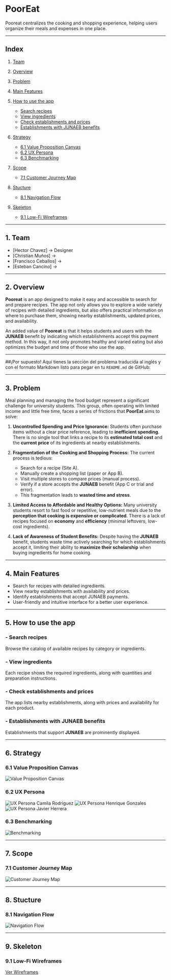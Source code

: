
#  PoorEat

Pooreat centralizes the cooking and shopping experience, helping users organize their meals and expenses in one place.

---

##  Index


1. [Team](#-Team)
2. [Overview](#-Overview)
3. [Problem](#-Problem)
4. [Main Features](#-Main-Features)
5. [How to use the app](#-How-to-use-the-app)

   * [Search recipes](#Search-recipes)
   * [View ingredients](#View-ingredients)
   * [Check establishments and prices](#Check-establishments-and-prices)
   * [Establishments with JUNAEB benefits](#Establishments-with-JUNAEB-benefits)
  
6. [Strategy ](#-Strategy)

   - [6.1 Value Proposition Canvas](#6.1-Value-Proposition-Canvas)
   - [6.2 UX Persona](#6.2-UX-Persona)
   - [6.3 Benchmarking](#6.3-Benchmarking)
  
7. [Scope](#-Scope)

   - [7.1 Customer Journey Map](#7.1-Customer-Journey-Map)
  
8. [Stucture ](#-Stucture)

   - [8.1 Navigation Flow](#8.1-Navigation-Flow)
  
9. [Skeleton ](#-Skeleton)

   - [9.1 Low-Fi Wireframes](#9.1-Low-Fi-Wireframes)

---

## 1.  Team

* \[Hector Chavez] -> Designer
* \[Christian Muños] ->
* \[Francisco Ceballos] ->
* \[Esteban Cancino] ->

---

## 2.  Overview

**Pooreat** is an app designed to make it easy and accessible to search for and prepare recipes. The app not only allows you to explore a wide variety of recipes with detailed ingredients, but also offers practical information on where to purchase them, showing nearby establishments, updated prices, and availability.

An added value of **Pooreat** is that it helps students and users with the **JUNAEB** benefit by indicating which establishments accept this payment method. In this way, it not only promotes healthy and varied eating but also optimizes the budget and time of those who use the app.

---

##¡Por supuesto! Aquí tienes la sección del problema traducida al inglés y con el formato Markdown listo para pegar en tu `README.md` de GitHub:

---

## 3.  Problem

Meal planning and managing the food budget represent a significant challenge for university students. This group, often operating with limited income and little free time, faces a series of frictions that **PoorEat** aims to solve:

1.  **Uncontrolled Spending and Price Ignorance:** Students often purchase items without a clear price reference, leading to **inefficient spending**. There is no single tool that links a recipe to its **estimated total cost** and the **current price** of its ingredients at nearby establishments.

2.  **Fragmentation of the Cooking and Shopping Process:** The current process is tedious:
    * Search for a recipe (Site A).
    * Manually create a shopping list (paper or App B).
    * Visit multiple stores to compare prices (manual process).
    * Verify if a store accepts the **JUNAEB** benefit (App C or trial and error).
    * This fragmentation leads to **wasted time and stress**.

3.  **Limited Access to Affordable and Healthy Options:** Many university students resort to fast food or repetitive, low-nutrient meals due to the **perception that cooking is expensive or complicated**. There is a lack of recipes focused on **economy** and **efficiency** (minimal leftovers, low-cost ingredients).

4.  **Lack of Awareness of Student Benefits:** Despite having the **JUNAEB** benefit, students waste time actively searching for which establishments accept it, limiting their ability to **maximize their scholarship** when buying ingredients for home cooking.

---

## 4.  Main Features

* Search for recipes with detailed ingredients.
* View nearby establishments with availability and prices.
* Identify establishments that accept JUNAEB payments.
* User-friendly and intuitive interface for a better user experience.
---

## 5.  How to use the app

### - Search recipes

Browse the catalog of available recipes by category or ingredients.

### - View ingredients

Each recipe shows the required ingredients, along with quantities and preparation instructions.

### - Check establishments and prices

The app lists nearby establishments, along with prices and availability for each product.

### - Establishments with JUNAEB benefits

Establishments that support **JUNAEB** are prominently displayed.

---

## 6.  Strategy

### 6.1 Value Proposition Canvas

![Value Proposition Canvas](assets/value-canvaspng.png)

### 6.2 UX Persona

![UX Persona Camila Rodriguez](assets/UX-Persona-Camila-Rodriguez.jpg)
![UX Persona Henrique Gonzales](assets/UX-Persona-Henrique-Gonzales.png)
![UX Persona Javier Herrera](assets/UX-Persona-Javier-Herrera.jpg)

### 6.3 Benchmarking

![Benchmarking](assets/PoorEatBenchmark.png)

---

## 7. Scope

### 7.1 Customer Journey Map

![Customer Journey Map](assets/Customer_Journey_Map_Whiteboard.png)

---

## 8.  Stucture

### 8.1 Navigation Flow

![Navigation Flow](assets/Navigation_Flow.png)

---

## 9.  Skeleton

### 9.1 Low-Fi Wireframes

[Ver Wireframes](docs/Wireframes-PoorEat.pdf)
